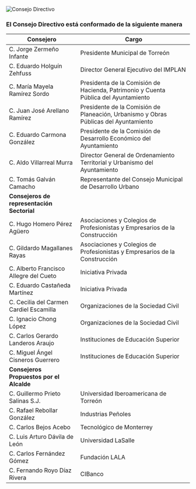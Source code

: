 
<img class="img-responsive contenido-imagen" src="integrantes/mesa.jpg" alt="Consejo Directivo">

### El Consejo Directivo está conformado de la siguiente manera

Consejero                                  | Cargo
-------------------------------------------|------------------------------------------------------------------------------------
C. Jorge Zermeño Infante                   | Presidente Municipal de Torreón
C. Eduardo Holguín Zehfuss                 | Director General Ejecutivo del IMPLAN
C. María Mayela Ramírez Sordo              | Presidenta de la Comisión de Hacienda, Patrimonio y Cuenta Pública del Ayuntamiento
C. Juan José Arellano Ramírez              | Presidente de la Comisión de Planeación, Urbanismo y Obras Públicas del Ayuntamiento
C. Eduardo Carmona González                | Presidente de la Comisión de Desarrollo Económico del Ayuntamiento
C. Aldo Villarreal Murra                   | Director General de Ordenamiento Territorial y Urbanismo del Ayuntamiento
C. Tomás Galván Camacho                    | Representante del Consejo Municipal de Desarrollo Urbano
**Consejeros de representación Sectorial** |
C. Hugo Homero Pérez Agüero                | Asociaciones y Colegios de Profesionistas y Empresarios de la Construcción
C. Gildardo Magallanes Rayas               | Asociaciones y Colegios de Profesionistas y Empresarios de la Construcción
C. Alberto Francisco Allegre del Cueto     | Iniciativa Privada
C. Eduardo Castañeda Martínez              | Iniciativa Privada
C. Cecilia del Carmen Cardiel Escamilla    | Organizaciones de la Sociedad Civil
C. Ignacio Chong López                     | Organizaciones de la Sociedad Civil
C. Carlos Gerardo Landeros Araujo          | Instituciones de Educación Superior
C. Miguel Ángel Cisneros Guerrero          | Instituciones de Educación Superior
**Consejeros Propuestos por el Alcalde**   |
C. Guillermo Prieto Salinas S.J.           | Universidad Iberoamericana de Torreón
C. Rafael Rebollar González                | Industrias Peñoles
C. Carlos Bejos Acebo                      | Tecnológico de Monterrey
C. Luis Arturo Dávila de León              | Universidad LaSalle
C. Carlos Fernández Gómez                  | Fundación LALA
C. Fernando Royo Díaz Rivera               | CIBanco
